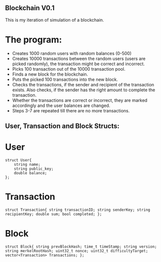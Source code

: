 ## Blockchain V0.1  

This is my iteration of simulation of a blockchain.  

# The program:  
- Creates 1000 random users with random balances (0-500)  
- Creates 10000 transactions between the random users (users are picked randomly), the transaction might be correct and incorrect.
- Picks 100 transaction out of the 10000 transaction pool.  
- Finds a new block for the blockchain.  
- Puts the picked 100 transactions into the new block.  
- Checks the transactions, if the sender and recipient of the transaction exists. Also checks, if the sender has the right amount to complete the transaction.  
- Whether the transactions are correct or incorrect, they are marked accordingly and the user balances are changed.  
- Steps 3-7 are repeated till there are no more transactions.

## User, Transaction and Block Structs:  
# User  
````
struct User{
    string name;
    string public_key;
    double balance;
};
````
# Transaction  
`struct Transaction{
    string transactionID;
    string senderKey;
    string recipientKey;
    double sum;
    bool completed;
};`
# Block  
`struct Block{
    string prevBlockHash;
    time_t timeStamp;
    string version;
    string merkelRootHash;
    uint32_t nonce;
    uint32_t difficultyTarget;
    vector<Transaction> Transactions;
};`
